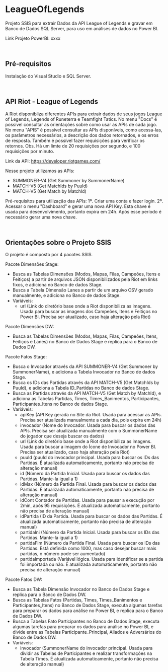 # LeagueOfLegends
Projeto SSIS para extrair Dados da API League of Legends e gravar em Banco de Dados SQL Server, para uso em análises de dados no Power BI.

Link Projeto PowerBI: xxxx

<br />

## Pré-requisitos
Instalação do Visual Studio e SQL Server.

<br />

## API Riot - League of Legends
A Riot disponibliza diferentes APIs para extrair dados de seus jogos League of Legends, Legends of Runeterra e Teamfight Tatics.
No menu "Docs" é possível consultar as orientações sobre como usar as APIs de cada jogo.
No menu "APIS" é possível consultar as APIs disponíveis, como acessa-las, os parâmetros necessários, a descrição dos dados retornados, e os erros de resposta. Também é possível fazer requisições para verificar os retornos.
Obs. Há um limte de 20 requisições por segundo, e 100 requisições por minuto.

Link da API: https://developer.riotgames.com/

Nesse projeto utilizamos as APIs:
- SUMMONER-V4 (Get Summoner by SummonerName)
- MATCH-V5 (Get MatchIds by PuuId)
- MATCH-V5 (Get Match by MatchId)

Pré-requisitos para utilização das APIs:
1º. Criar uma conta e fazer login.
2º. Acessar o menu "Dashboard" e gerar uma nova API Key. Esta chave é usada para desenvolvimento, portanto expira em 24h. Após esse período é necessário gerar uma nova chave.

<br />

## Orientações sobre o Projeto SSIS
O projeto é composto por 4 pacotes SSIS.

Pacote Dimensões Stage: 
- Busca as Tabelas Dimensões (Modos, Mapas, Filas, Campeões, Itens e Feitiços) a partir de arquivos JSON disponibilizados pela Riot em links fixos, e adiciona no Banco de dados Stage. 
- Busca a Tabela Dimensão Lanes a partir de um arquivo CSV gerado manualmente, e adiciona no Banco de dados Stage. 
- Variáveis: 
	- url (Link do diretório base onde a Riot disponibiliza as imagens. Usada para buscar as imagens dos Campeões, Itens e Feitiços no Power BI. Precisa ser atualizado, caso haja alteração pela Riot)

Pacote Dimensões DW:
- Busca as Tabelas Dimensões (Modos, Mapas, Filas, Campeões, Itens, Feitiços e Lanes) no Banco de Dados Stage e replica para o Banco de Dados DW.

Pacote Fatos Stage:
- Busca o Invocador através da API SUMMONER-V4 (Get Summoner by SummonerName), e adiciona a Tabela Invocador no Banco de dados Stage. 
- Busca os IDs das Partidas através da API MATCH-V5 (Get MatchIds by PuuId), e adiciona a Tabela ID_Partidas no Banco de dados Stage. 
- Busca as Partidas através da API MATCH-V5 (Get Match by MatchId), e adiciona as Tabelas Partidas, Times, Times_Banimentos, Participantes, Participantes_Itens no Banco de dados Stage. 
- Variáveis: 
	- apiKey (API Key gerada no Site da Riot. Usada para acessar as APIs. Precisa ser atualizada manualmente a cada dia, pois expira em 24h)
	- invocador (Nome do Invocador. Usada para buscar os dados das APIs. Precisa ser atualizada manualmente com o SummonerName do jogador que deseja buscar os dados)
	- url (Link do diretório base onde a Riot disponibiliza as imagens. Usada para buscar a imagem do Ícone de Invocador no Power BI. Precisa ser atualizado, caso haja alteração pela Riot)
	- puuId (puuId do invocador principal. Usada para buscar os IDs das Partidas. É atualizada automaticamente, portanto não precisa de alteração manual)
	- id (Número da Partida Inicial. Usada para buscar os dados das Partidas. Mante-la igual a 1)
	- idMax (Número da Partida Final. Usada para buscar os dados das Partidas. É atualizada automaticamente, portanto não precisa de alteração manual)
	- idCont Contador de Partidas. Usada para pausar a execução por 2min, após 95 requisições. É atualizada automaticamente, portanto não precisa de alteração manual)
	- idPartida (ID da Partida. Usada para buscar os dados das Partidas. É atualizada automaticamente, portanto não precisa de alteração manual)
	- partidaIni (Número da Partida Inicial. Usada para buscar os IDs das Partidas. Mante-la igual a 1)
	- partidaFim (Número da Partida Final. Usada para buscar os IDs das Partidas. Está definida como 1000, mas caso desejar buscar mais partidas, o número pode ser aumentado)
	- partidaImportada (Variável lógica. Usada para identificar se a partida foi importada ou não. É atualizada automaticamente, portanto não precisa de alteração manual)

Pacote Fatos DW:
- Busca as Tabela Dimensão Invocador no Banco de Dados Stage e replica para o Banco de Dados DW.
- Busca as Tabelas Fatos (Partidas, Times, Times_Banimentos e Participantes_Itens) no Banco de Dados Stage, executa algumas tarefas para preparar os dados para análise no Power BI, e replica para o Banco de Dados DW.
- Busca a Tabelas Fato Participantes no Banco de Dados Stage, executa algumas tarefas para preparar os dados para análise no Power BI, e divide entre as Tabelas Participante_Principal, Aliados e Adversários do Banco de Dados DW.
- Variáveis: 
	- invocador (SummonerName do invocador principal. Usada para dividir as Tabelas de Participantes e realizar transformações na Tabela Times. É atualizada automaticamente, portanto não precisa de alteração manual)


